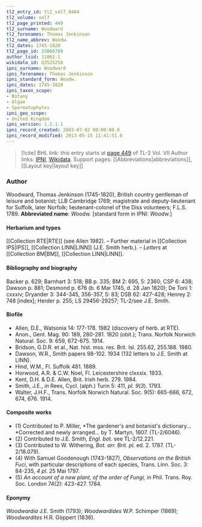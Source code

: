 ```yaml
---
tl2_entry_id: tl2_vol7_0404
tl2_volume: vol7
tl2_page_printed: 449
tl2_surname: Woodward
tl2_forenames: Thomas Jenkinson
tl2_name_abbrev: Woodw.
tl2_dates: 1745-1820
tl2_page_id: 33066789
author_lsid: 11861-1
wikidata_id: Q3525258
ipni_surname: Woodward
ipni_forenames: Thomas Jenkinson
ipni_standard_form: Woodw.
ipni_dates: 1745-1820
ipni_taxon_scope: 
- Botany
- Algae
- Spermatophytes
ipni_geo_scope: 
- United Kingdom
ipni_version: 1.2.1.1
ipni_record_created: 2003-07-02 00:00:00.0
ipni_record_modified: 2013-05-15 11:41:51.0
---
```


> [!cite] BHL link: this entry starts at [page 449](https://www.biodiversitylibrary.org/page/33066789) of TL-2 Vol. VII
> Author links: [IPNI](https://www.ipni.org/a/11861-1), [Wikidata](https://www.wikidata.org/wiki/Q3525258). Support pages: [[Abbreviations|abbreviations]], [[Layout key|layout key]]

### Author

Woodward, Thomas Jenkinson (1745-1820), British country gentleman of leisure and botanist; LLB Cambridge 1769; magistrate and deputy-lieutenant for Suffolk, later Norfolk; lieutenant-colonel of the Diss volunteers; F.L.S. 1789. 
**Abbreviated name**: *Woodw.* \[standard form in IPNI: *Woodw.*\]

#### Herbarium and types

[[Collection RTE|RTE]] (see Allen 1982). – Further material in [[Collection IPS|IPS]], [[Collection LINN|LINN]] (J.E. Smith herb.). – *Letters* at [[Collection BM|BM]], [[Collection LINN|LINN]].

#### Bibliography and biography

Backer p. 629; Barnhart 3: 518; BB p. 335; BM 2: 695, 5: 2360; CSP 6: 438; Dawson p. 881; Desmond p. 676 (b. 6 Mar 1745, d. 28 Jan 1820); De Toni 1: cxxxiv; Dryander 3: 344-345, 356-357, 5: 83; DSB 62: 427-428; Henrey 2: 748 \[index\]; Herder p. 255; LS 29456-29257; TL-2/see J.E. Smith.

#### Biofile

- Allen, D.E., Watsonia 14: 177-178. 1982 (discovery of herb. at RTE).
- Anon., Gent. Mag. 90: 189, 280-281. 1820 (obit.); Trans. Norfolk Norwich Natural. Soc. 9: 659, 672-675. 1914.
- Bridson, G.D.R. et al., Nat. hist. mss. res. Brit. Isl. 255.62, 255.188. 1980.
- Dawson, W.R., Smith papers 98-102. 1934 (132 letters to J.E. Smith at LINN).
- Hind, W.M., Fl. Suffolk 481. 1889.
- Horwood, A.R. & C.W. Noel, Fl. Leicestershire clxxxix. 1933.
- Kent, D.H. & D.E. Allen, Brit. Irish herb. 279. 1984.
- Smith, J.E., *in* Rees, Cycl. (alph.) Turin 5: 411, *pl. 9*(*3*). 1793.
- Walter, J.H.F., Trans. Norfolk Norwich Natural. Soc. 9(5): 665-666, 672, 674, 676. 1914.

#### Composite works

- (1) Contributed to P. Miller, *The gardener's and botanist's dictionary... *Corrected and newly arranged... by T. Martyn, 1807. (TL-2/6046).
- (2) Contributed to J.E. Smith, *Engl. bot.* see TL-2/12.221.
- (3) Contributed to W. Withering, *Bot. arr. Brit. pl.* ed. 2. 1787. (TL-2/18.079).
- (4) With Samuel Goodenough (1743-1827), *Observations on the British Fuci*, with particular descriptions of each species, Trans. Linn. Soc. 3: 84-235, *4 pl*. 25 Mai 1797.
- (5) *An account of a new plant, of the order of Fungi, in* Phil. Trans. Roy. Soc. London 74(2): 423-427. 1784.

#### Eponymy

*Woodwardia* J.E. Smith (1793); *Woodwardides* W.P. Schimper (1869); *Woodwardites* H.R. Göppert (1836).

